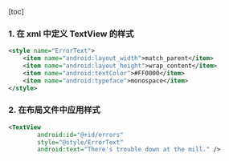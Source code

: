 [toc]

### 1. 在 xml 中定义 TextView 的样式

```xml
<style name="ErrorText">
    <item name="android:layout_width">match_parent</item>
    <item name="android:layout_height">wrap_content</item>
    <item name="android:textColor">#FF0000</item>
    <item name="android:typeface">monospace</item>
</style>
```

### 2. 在布局文件中应用样式

```xml
<TextView
        android:id="@+id/errors"
        style="@style/ErrorText"
        android:text="There's trouble down at the mill." />
```

